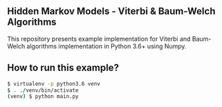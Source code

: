 Hidden Markov Models - Viterbi & Baum-Welch Algorithms
------------------------------------------------------

This repository presents example implementation for Viterbi and Baum-Welch
algorithms implementation in Python 3.6+ using Numpy.

## How to run this example?

```bash
$ virtualenv -p python3.6 venv
$ . ./venv/bin/activate
(venv) $ python main.py
```

